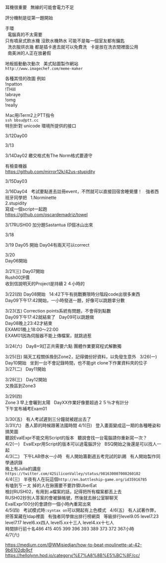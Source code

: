 耳機很重要  
無線的可能會電力不足  

評分機制是從第一題開始  

手環  
  
電腦真的不太需要
    
只有噴泉式飲水機
沒飲水機熱水 
可能不是每一個室友都有鑰匙  
  
洗衣服烘衣幾
都是插卡進去就可以免費洗  
卡是放在洗衣間裡面公用  
  
南美洲的人正在放暑假

地板振動動次動次
  
美式貼圖製作網站  
`http://www.imagechef.com/meme-maker`
  
各種其怪的改圖
例如  
!npatton  
!THill  
!abraye  
!omg  
!really  
  
Ｍac用iTerm2上PTT指令  
`ssh bbsu@ptt.cc`  
特別針對 unicode 環境所提供的接口  
  
 

3/12Day00  


3/13


3/14Day02
繳交格式有The Norm格式要遵守

有檢查機器  
https://github.com/mirror12k/42us-stupidity  

3/15Day03

3/16Day04  
考試要點進去註冊event，不然就可以直接回宿舍睡覺摟！
  
強者西班牙同學把  
1.Norminette  
2.stupidity  
寫成一個script一起跑  
https://github.com/oscardemadriz/towel
  
3/17RUSH00
加分題Sastantua 印個冰山出來

3/18

3/19
Day05 開始
Day04有兩天可以correct
  
3/20  
Day06開始

3/21(三) 
Day07開始  
Rush00評價  
收到信說明天的Project是持續２４小時的  

3/22(四)
Day08開始  
14:42下午有挑戰賽限時分階段code出很多東西  
Day09下午17:42開始，一小時發送一題，好像可以跳題拿分數    
  
3/23(五)
Correction points系統有問題，不會得到點數  
Day09下午17:42就結束了  
Day09可以跳題做  
Day08晚上23:42才結束  
EXAM01晚上18:00～22:00  
EXAM01因為伺服器不能上傳檔案，就跳過惹  

3/24(六)  
Day8+9訂正共需要六點
團體作業要寫程式解數獨  

3/25(日)
隔天工程關係換到Zone2，記得備份好資料，以免發生意外  
3/26(一)  
Day10開始  
坐到一台不會記錄時間，也不能git clone下作業資料夾的位子  
3/27(二)  
Day11開始  

3/28(三)  
Day12開始  
又換區到Zone3  

3/29(四)  
Zone３早上會曬到太陽  
DayXX作業好像要超過２５％才有計分  
下午宣布補考Exam01  

3/30(五)  
有人考試遲到三分鐘就被趕出去了  
3/31(六)  
愚人節的時候跟著法國時間
4/1(日)  
登入畫面變成這一期的各種睡姿和搞笑圖  
聽說EvalExpr不能交用Script的版本  
聽說會找一台電腦請你重新寫一次？  
4/2(一)  
EvalExpr用Script的版本可以過電腦評分  
BSQ開始之後還是可以找人一起  
4/3(二)  
下午LAB停水一小時  
有人開始籌劃週五考完試的趴踢  
有人開始製作同學通訊錄  
晚上有Julia的講座`https://twitter.com/42SiliconValley/status/981630007008260102`  
4/4(三)  
半夜有人在玩這個`http://en.battleship-game.org/id35916785`  
有嗑到ㄎㄧㄤ 掉的人在揪團要不要詐領UberEat  
檢討RUSH02，有用到.a檔案的話，記得把所有檔案都丟上去  
RUSH02抄別人答案的會被鎖帳號，然後就去辦公室聊聊天  
EvalExpr100分的會請你一個小時內重寫出來  
4/5(四)  
考試模式時`:syntax on`可以開起有上色模式  
4/6(五)  
有人試著作弊，把答案藏在ldap裡面    
有強者同學做出排行榜網頁  
等級排行level9.05 level7.23 level7.17 level6.xx四人 level5.xx十三人 level4.xx十七人  
時間排行前十名486 415 405 399 396 393 389 373 372 367小時  
4/7(六)  

https://medium.com/@WMisiedjan/how-to-beat-moulinette-at-42-9b6102db9cf  
https://hellolynn.hpd.io/category/%E7%A8%8B%E5%BC%8F/cc/  

